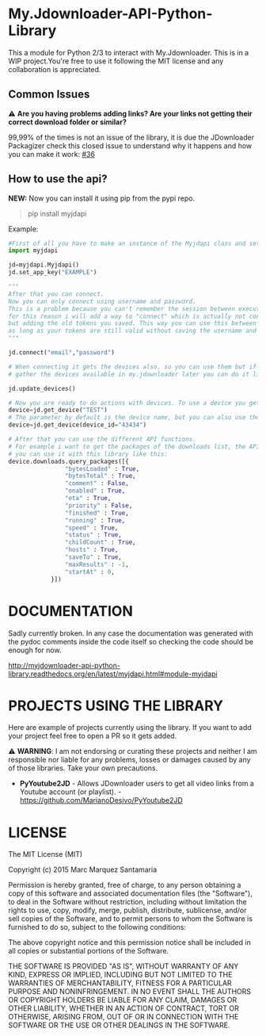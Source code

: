 # My.Jdownloader-API-Python-Library
This a module for Python 2/3 to interact with My.Jdownloader. This is in a WIP project.You're free to use it following the MIT license and any collaboration is appreciated.

## Common Issues
:warning: **Are you having problems adding links? Are your links not getting their correct download folder or similar?**

99,99% of the times is not an issue of the library, it is due the JDownloader Packagizer check this closed issue to understand why it happens and how you can make it work: [#36](https://github.com/mmarquezs/My.Jdownloader-API-Python-Library/issues/36) 

## How to use the api?
**NEW:** Now you can install it using pip from the pypi repo.
> pip install myjdapi

Example:

```python
#First of all you have to make an instance of the Myjdapi class and set your APPKey:
import myjdapi

jd=myjdapi.Myjdapi()
jd.set_app_key("EXAMPLE")

"""
After that you can connect.
Now you can only connect using username and password.
This is a problem because you can't remember the session between executions
for this reason i will add a way to "connect" which is actually not connecting, 
but adding the old tokens you saved. This way you can use this between executions
as long as your tokens are still valid without saving the username and password.
"""

jd.connect("email","password")

# When connecting it gets the devices also, so you can use them but if you want to 
# gather the devices available in my.jdownloader later you can do it like this

jd.update_devices()

# Now you are ready to do actions with devices. To use a device you get it like this:
device=jd.get_device("TEST") 
# The parameter by default is the device name, but you can also use the device_id.
device=jd.get_device(device_id="43434")

# After that you can use the different API functions.
# For example i want to get the packages of the downloads list, the API has a function under downloads called queryPackages,
# you can use it with this library like this:
device.downloads.query_packages([{
                "bytesLoaded" : True,
                "bytesTotal" : True,
                "comment" : False,
                "enabled" : True,
                "eta" : True,
                "priority" : False,
                "finished" : True,
                "running" : True,
                "speed" : True,
                "status" : True,
                "childCount" : True,
                "hosts" : True,
                "saveTo" : True,
                "maxResults" : -1,
                "startAt" : 0,
            }])
```
# DOCUMENTATION

Sadly currently broken. In any case the documentation was generated with the pydoc comments inside the code itself so checking the code should be enough for now.

http://myjdownloader-api-python-library.readthedocs.org/en/latest/myjdapi.html#module-myjdapi



# PROJECTS USING THE LIBRARY
Here are example of projects currently using the library. If you want to add your project feel free to open a PR so it gets added.

:warning: **WARNING**: I am not endorsing or curating these projects and neither I am responsible nor liable for any problems, losses or damages caused by any of those libraries. Take your own precautions.

* **PyYoutube2JD** - Allows JDownloader users to get all video links from a Youtube account (or playlist). - https://github.com/MarianoDesivo/PyYoutube2JD



# LICENSE
The MIT License (MIT)

Copyright (c) 2015 Marc Marquez Santamaria

Permission is hereby granted, free of charge, to any person obtaining a copy
of this software and associated documentation files (the "Software"), to deal
in the Software without restriction, including without limitation the rights
to use, copy, modify, merge, publish, distribute, sublicense, and/or sell
copies of the Software, and to permit persons to whom the Software is
furnished to do so, subject to the following conditions:

The above copyright notice and this permission notice shall be included in all
copies or substantial portions of the Software.

THE SOFTWARE IS PROVIDED "AS IS", WITHOUT WARRANTY OF ANY KIND, EXPRESS OR
IMPLIED, INCLUDING BUT NOT LIMITED TO THE WARRANTIES OF MERCHANTABILITY,
FITNESS FOR A PARTICULAR PURPOSE AND NONINFRINGEMENT. IN NO EVENT SHALL THE
AUTHORS OR COPYRIGHT HOLDERS BE LIABLE FOR ANY CLAIM, DAMAGES OR OTHER
LIABILITY, WHETHER IN AN ACTION OF CONTRACT, TORT OR OTHERWISE, ARISING FROM,
OUT OF OR IN CONNECTION WITH THE SOFTWARE OR THE USE OR OTHER DEALINGS IN THE
SOFTWARE.
